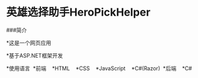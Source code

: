 英雄选择助手HeroPickHelper
====

###简介

*这是一个网页应用

*基于ASP.NET框架开发

*使用语言
  *前端
    *HTML
    *CSS
    *JavaScript
    *C#(Razor)
  *后端
    *C#
